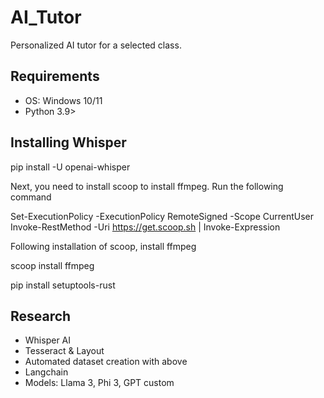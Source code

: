 # AI_Tutor
Personalized AI tutor for a selected class.

## Requirements 
- OS: Windows 10/11
- Python 3.9>

## Installing Whisper

pip install -U openai-whisper

Next, you need to install scoop to install ffmpeg.
Run the following command

Set-ExecutionPolicy -ExecutionPolicy RemoteSigned -Scope CurrentUser
Invoke-RestMethod -Uri https://get.scoop.sh | Invoke-Expression

Following installation of scoop, install ffmpeg

scoop install ffmpeg

pip install setuptools-rust



## Research
* Whisper AI
* Tesseract & Layout
* Automated dataset creation with above
* Langchain
* Models: Llama 3, Phi 3, GPT custom


